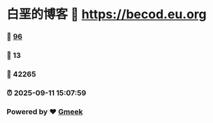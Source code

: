 # 白垩的博客 :link: https://becod.eu.org 
### :page_facing_up: [96](https://becod.eu.org/tag.html) 
### :speech_balloon: 13 
### :hibiscus: 42265 
### :alarm_clock: 2025-09-11 15:07:59 
### Powered by :heart: [Gmeek](https://github.com/Meekdai/Gmeek)
